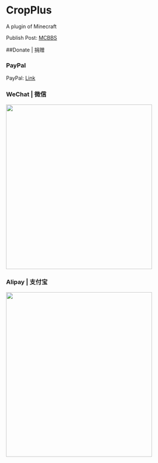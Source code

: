 # CropPlus  
A plugin of Minecraft  
  
Publish Post: [MCBBS](http://www.mcbbs.net/thread-822075-1-1.html)  
  
    
##Donate | 捐赠  
  
### PayPal  
PayPal: [Link](https://www.paypal.me/SchoolUniform)  
  
### WeChat | 微信  
<img src="https://i.loli.net/2018/05/12/5af6f5f0dbc06.png" width="400" height="450" />  
  
### Alipay | 支付宝  
<img src="https://i.loli.net/2018/05/12/5af6f5f0dbb5b.png" width="400" height="450" />  
 
